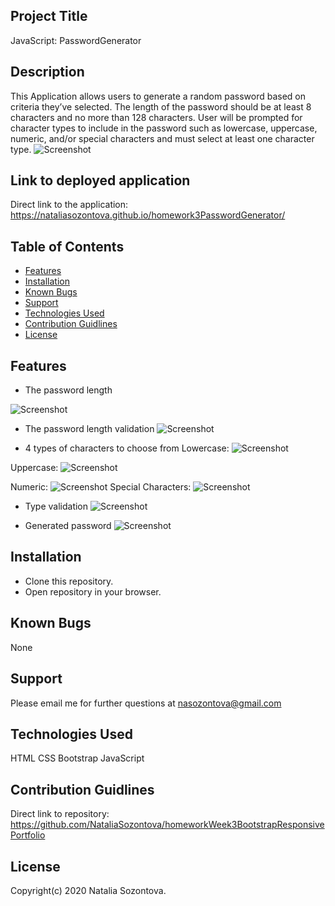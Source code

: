 ## Project Title
JavaScript: PasswordGenerator
## Description
This Application allows users to generate a random password based on criteria they’ve selected. The length of the password
should be at least 8 characters and no more than 128 characters. User will be prompted for character types to include in the password such as lowercase, uppercase, numeric, and/or special characters and must select at least one 
character type.
![Screenshot](https://user-images.githubusercontent.com/50155533/99916644-5a555800-2cd9-11eb-9ae2-726ddafce0a5.png)
## Link to deployed application
Direct link to the application: https://nataliasozontova.github.io/homework3PasswordGenerator/

## Table of Contents
* [Features](#features)
* [Installation](#installation)
* [Known Bugs](#known-bugs)
* [Support](#support)
* [Technologies Used](#technologies-used)
* [Contribution Guidlines](#contribution-guidlines)
* [License](#license)

## Features
* The password length

![Screenshot](https://user-images.githubusercontent.com/50155533/99916996-b4571d00-2cdb-11eb-9e04-f08322c345c1.png)

* The password length validation
![Screenshot](https://user-images.githubusercontent.com/50155533/99917019-c9cc4700-2cdb-11eb-983b-5ab245bd9af6.png)

* 4 types of characters to choose from
Lowercase:
![Screenshot](https://user-images.githubusercontent.com/50155533/99917037-e36d8e80-2cdb-11eb-8961-2f9360bbc288.png)

Uppercase:
![Screenshot](https://user-images.githubusercontent.com/50155533/99917041-e9fc0600-2cdb-11eb-9b76-f7d585b8a02c.png)

Numeric:
![Screenshot](https://user-images.githubusercontent.com/50155533/99917063-fa13e580-2cdb-11eb-881d-c9c9ea35cedf.png)
Special Characters:
![Screenshot](https://user-images.githubusercontent.com/50155533/99917026-d5b80900-2cdb-11eb-803d-97aa8d062187.png)

* Type validation
![Screenshot](https://user-images.githubusercontent.com/50155533/99917053-f1bbaa80-2cdb-11eb-8ce3-290461678e8e.png)

* Generated password 
![Screenshot](https://user-images.githubusercontent.com/50155533/99917254-0cdaea00-2cdd-11eb-8664-91303d194216.png)
## Installation 
* Clone this repository.
* Open repository in your browser.
## Known Bugs
None
## Support
Please email me for further questions at nasozontova@gmail.com
## Technologies Used
HTML
CSS
Bootstrap
JavaScript
## Contribution Guidlines 
Direct link to repository: https://github.com/NataliaSozontova/homeworkWeek3BootstrapResponsivePortfolio

## License
Copyright(c) 2020 Natalia Sozontova.
